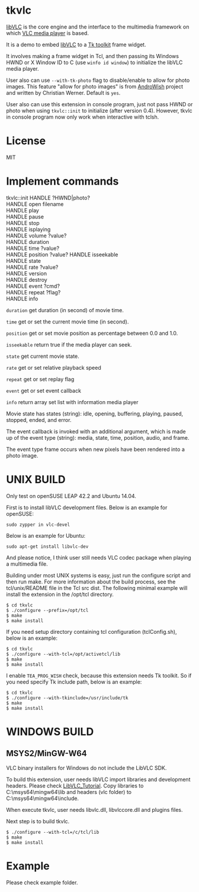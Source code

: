 tkvlc
=====

[libVLC](http://www.videolan.org/vlc/libvlc.html) is the core engine
and the interface to the multimedia framework on which
[VLC media player](http://www.videolan.org/vlc/) is based.

It is a demo to embed [libVLC](https://wiki.videolan.org/LibVLC/)
to a [Tk toolkit](http://www.tcl.tk/) frame widget.

It involves making a frame widget in Tcl, and then passing its Windows
HWND or X Window ID to C (use `winfo id window`) to initialize the
libVLC media player.

User also can use `--with-tk-photo` flag to disable/enable to allow 
for photo images. This feature "allow for photo images" is from 
[AndroWish](https://www.androwish.org/index.html/home) project
and written by Christian Werner. Default is `yes`.

User also can use this extension in console program, just not pass HWND or photo 
when using `tkvlc::init` to initialize (after version 0.4).
However, tkvlc in console program now only work when interactive with tclsh.


License
=====

MIT


Implement commands
=====

tkvlc::init HANDLE ?HWND|photo?  
HANDLE open filename  
HANDLE play  
HANDLE pause  
HANDLE stop  
HANDLE isplaying  
HANDLE volume ?value?  
HANDLE duration  
HANDLE time ?value?  
HANDLE position ?value?
HANDLE isseekable  
HANDLE state  
HANDLE rate ?value?  
HANDLE version  
HANDLE destroy  
HANDLE event ?cmd?  
HANDLE repeat ?flag?  
HANDLE info

`duration` get duration (in second) of movie time.

`time` get or set the current movie time (in second).

`position` get or set movie position as percentage between 0.0 and 1.0.

`isseekable` return true if the media player can seek.

`state` get current movie state.

`rate` get or set relative playback speed

`repeat` get or set replay flag

`event` get or set event callback

`info` return array set list with information media player

Movie state has states (string): idle, opening, buffering, playing,
paused, stopped, ended, and error.

The event callback is invoked with an additional argument, which is
made up of the event type (string): media, state, time, position,
audio, and frame.

The event type frame occurs when new pixels have been rendered into
a photo image.


UNIX BUILD
=====

Only test on openSUSE LEAP 42.2 and Ubuntu 14.04.

First is to install libVLC development files. Below is an example for openSUSE:

    sudo zypper in vlc-devel

Below is an example for Ubuntu:

    sudo apt-get install libvlc-dev

And please notice, I think user still needs VLC codec package when playing a multimedia file.

Building under most UNIX systems is easy, just run the configure script
and then run make. For more information about the build process, see
the tcl/unix/README file in the Tcl src dist. The following minimal
example will install the extension in the /opt/tcl directory.

    $ cd tkvlc
    $ ./configure --prefix=/opt/tcl
    $ make
    $ make install

If you need setup directory containing tcl configuration (tclConfig.sh),
below is an example:

    $ cd tkvlc
    $ ./configure --with-tcl=/opt/activetcl/lib
    $ make
    $ make install

I enable `TEA_PROG_WISH` check, because this extension needs Tk toolkit.
So if you need specify Tk include path, below is an example:

    $ cd tkvlc
    $ ./configure --with-tkinclude=/usr/include/tk
    $ make
    $ make install

WINDOWS BUILD
=====

## MSYS2/MinGW-W64

VLC binary installers for Windows do not include the LibVLC SDK.

To build this extension, user needs libVLC import libraries and development headers.
Please check [LibVLC_Tutorial](https://wiki.videolan.org/LibVLC_Tutorial/#Windows).
Copy libraries to C:\msys64\mingw64\lib and headers (vlc folder) to C:\msys64\mingw64\include.

When execute tkvlc, user needs libvlc.dll, libvlccore.dll and plugins files.

Next step is to build tkvlc.

    $ ./configure --with-tcl=/c/tcl/lib
    $ make
    $ make install

Example
=====

Please check example folder.


